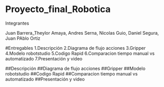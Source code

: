 # Proyecto_final_Robotica
Integrantes

Juan Barrera_Theylor Amaya, Andres Serna, Nicolas Guio, Daniel Segura, Juan PAblo Ortiz

#Entregables
1.Descripción
2.Diagrama de flujo acciones
3.Gripper
4.Modelo robotstudio
5.Codigo Rapid
6.Comparacion tiempo manual vs automatizado
7.Presentación y video


##Descripción
##Diagrama de flujo acciones
##Gripper
##Modelo robotstudio
##Codigo Rapid
##Comparacion tiempo manual vs automatizado
##Presentación y video
